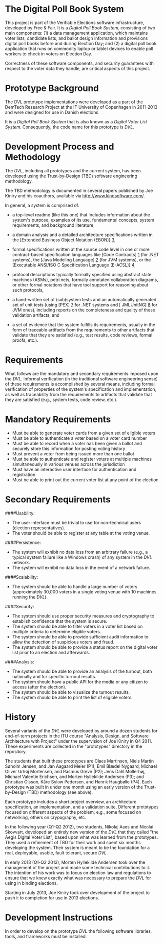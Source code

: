 The Digital Poll Book System
===

This project is part of the Verifiable Elections software
infrastructure, developed by Free & Fair. It is a *Digital
Poll Book System*, consisting of two main components: (1) a data
management application, which maintains voter lists, candidate lists,
and ballot design information and provisions digital poll books before
and during Election Day; and (2) a digital poll book application that
runs on commodity laptop or tablet devices to enable poll workers to
check in voters on Election Day.

Correctness of these software components, and security guarantees with
respect to the voter data they handle, are critical aspects of this
project.

Prototype Background
===

The DVL prototype implementations were developed as a part of the DemTech
Research Project at the IT University of Copenhagen in 2011-2013 and were designed for use in Danish elections.

It is a *Digital Poll Book System* that is also known as a *Digital Voter List
System*.  Consequently, the code name for this prototype is *DVL*.


Development Process and Methodology
===

The *DVL*, including all prototypes and the current system, has been
developed using the Trust-by-Design (TBD) software engineering
methodology.

The TBD methodology is documented in several papers published by Joe
Kiniry and his coauthors, available via http://www.kindsoftware.com/.

In general, a system is comprised of:

* a top-level readme (like this one) that includes information about
  the system's purpose, examples of its use, fundamental concepts,
  system requirements, and background literature,

* a domain analysis and a detailed architecture specifications written
  in the [Extended Business Object Notation (EBON)] [3],

* formal specifications written at the source code level in one or
  more contract-based specification languages like [Code Contracts] [1]
  (for .NET systems), the [Java Modeling Language] [2] (for JVM
  systems), or the [Executable ANSI/ISO C Specification Language
  (E-ACSL)] [4],

* protocol descriptions typically formally specified using abstract
  state machines (ASMs), petri nets, formally annotated collaboration
  diagrams, or other formal notations that have tool support for
  reasoning about such protocols,

* a hand-written set of (sub)system tests and an automatically
  generated set of unit tests (using [PEX] [7] for .NET systems and
  [ JMLUnitNG] [8] for JVM ones), including reports on the completeness
  and quality of these validation artifacts, and

* a set of evidence that the system fulfills its requirements, usually
  in the form of traceable artifacts from the requirements to other
  artifacts that validate that they are satisfied (e.g., test results,
  code reviews, formal proofs, etc.).

Requirements
===

What follows are the mandatory and secondary requirements imposed upon
the *DVL*.  Informal verification (in the traditional software
engineering sense) of these requirements is accomplished by several
means, including formal verification of properties of the system's
specification and implementation, as well as traceability from the
requirements to artifacts that validate that they are satisfied (e.g.,
system tests, code review, etc.).

Mandatory Requirements
==

* Must be able to generate voter cards from a given set of eligible
  voters
* Must be able to authenticate a voter based on a voter card number
* Must be able to record when a voter has been given a ballot and
  securely store this information for posting voting history
* Must prevent a voter from being issued more than one ballot
* Must be able to authenticate and register voters at multiple
  machines simultaneously in various venues across the jurisdiction
* Must have an interactive user interface for authentication and
  registration
* Must be able to print out the current voter list at any point of the
  election

Secondary Requirements
==

####Usability:

* The user interface must be trivial to use for non-technical users
  (election representatives).
* The voter should be able to register at any table at the voting
  venue.

####Persistence:

* The system will exhibit no data loss from an arbitrary failure
  (e.g., a typical system failure like a Windows crash) of any system
  in the *DVL* network.
* The system will exhibit no data loss in the event of a network
  failure.

####Scalability:

* The system should be able to handle a large number of voters
  (approximately 30,000 voters in a single voting venue with 10
  machines running the *DVL*).

####Security:

* The system should use proper security measures and cryptography to
  establish confidence that the system is secure.
* The system should be able to filter voters in a voter list based on
  multiple criteria to determine eligible voters.
* The system should be able to provide sufficient audit information to
  allow the detection of suspicious voters and fraud.
* The system should be able to provide a status report on the digital
  voter list prior to an election and afterwards.

####Analysis:

* The system should be able to provide an analysis of the turnout,
  both nationally and for specific turnout results.
* The system should have a public API for the media or any citizen to
  access (after the election).
* The system should be able to visualize the turnout results.
* The system should be able to print the list of eligible voters.

History
===

Several variants of the *DVL* were developed by around a dozen
students for end-of-term projects in the ITU course "Analysis, Design,
and Software Architecture with Project" under the supervision of Joe
Kiniry in Q4 2011.  These experiments are collected in the
"prototypes" directory in the repository.

The students that built these prototypes are Claes Martinsen, Niels
Martin Søholm Jensen, and Jan Aagaard Meier (P1); Emil Blædel Nygaard,
Michael Oliver Urhøj Mortensen, and Rasmus Greve (P2); Jens Dahl
Møllerhøj, Michael Valentin Erichsen, and Morten Hyllekilde Andersen
(P3); and Christian Olsson, Kåre Sylow Pedersen, and Henrik Haugbølle
(P4).  Each prototype was built in under one month using an early
version of the Trust-by-Design (TBD) methodology (see above).

Each prototype includes a short project overview, an architecture
specification, an implementation, and a validation suite.  Different
prototypes focused on different aspects of the problem; e.g., some
focused on networking, others on crypography, etc.

In the following year (Q1-Q2 2012), two students, Nikolaj Aaes and
Nicolai Skovvart, developed an entirely new version of the *DVL* that
they called "the Aegis Digital Voter List", based upon what was learned
from the prototypes.  They used a refinement of TBD for their work and
spent six months developing the system.  Their system is meant to be
the foundation for a real, deployable, usable, fault tolerant, secure
*DVL*.

In early 2013 (Q1-Q2 2013), Morten Hyllekilde Andersen took over the
management of the project and made some technical contributions to it.
The intention of his work was to focus on election law and regulations
to ensure that we knew exactly what was necessary to prepare the
*DVL* for using in binding elections.

Starting in July 2013, Joe Kiniry took over development of the project
to push it to completion for use in 2013 elections.

Development Instructions
===

In order to develop on the prototype *DVL* the following software
libraries, tools, and frameworks must be installed.

[1]: http://research.microsoft.com/en-us/projects/contracts/  "Code Contracts library for .NET"

[2]: http://www.jmlspecs.org/  "Java Modeling Language (JML)"

[3]: http://bon-method.com/  "The Business Object Notation"

[4]: http://frama-c.com/ "The Executable ANSI/ISO C Specification Language"

[5]: http://sourceforge.net/projects/sqlite-dotnet2/ "The ADO.NET 2.0 Provider for SQLLite"

[6]: http://get.adobe.com/reader/ "Adobe Acrobat Reader"

[7]: http://research.microsoft.com/en-us/projects/pex/  "PEX"

[8]: http://formalmethods.insttech.washington.edu/software/jmlunitng/ "JMLUnitNG"

